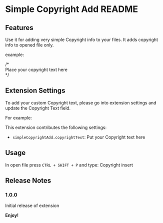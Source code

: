 # Simple Copyright Add README

## Features

Use it for adding very simple Copyright info to your files. It adds copyright info to opened file only.

example:

/* <br>
Place your copyright text here <br>
*/

## Extension Settings

To add your custom Copyright text, please go into extension settings and update the Copyright Text field.

For example:

This extension contributes the following settings:

* `simpleCopyrightAdd.copyrightText`: Put your Copyright text here

## Usage

In open file press `CTRL + SHIFT + P` and type: Copyright insert

## Release Notes

### 1.0.0

Initial release of extension

**Enjoy!**
